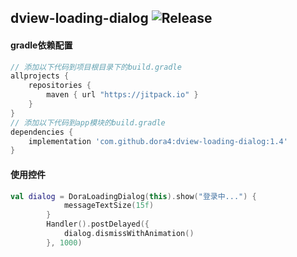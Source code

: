 dview-loading-dialog
![Release](https://jitpack.io/v/dora4/dview-loading-dialog.svg)
--------------------------------

#### gradle依赖配置

```groovy
// 添加以下代码到项目根目录下的build.gradle
allprojects {
    repositories {
        maven { url "https://jitpack.io" }
    }
}
// 添加以下代码到app模块的build.gradle
dependencies {
    implementation 'com.github.dora4:dview-loading-dialog:1.4'
}
```

#### 使用控件

```kotlin
val dialog = DoraLoadingDialog(this).show("登录中...") {
            messageTextSize(15f)
        }
        Handler().postDelayed({
            dialog.dismissWithAnimation()
        }, 1000)
```
